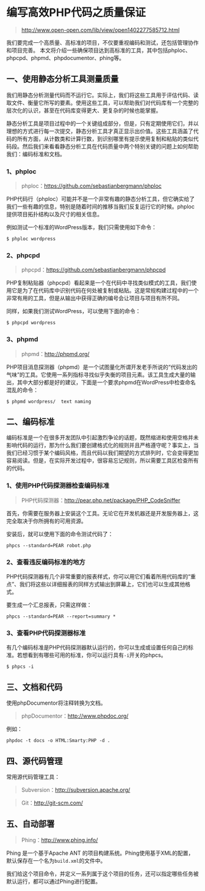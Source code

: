 # 编写高效PHP代码之质量保证

> http://www.open-open.com/lib/view/open1402277585712.html

我们要完成一个高质量、高标准的项目，不仅要重视编码和测试，还包括管理协作和项目完善。 本文将介绍一些确保项目达到高标准的工具，其中包括phploc、phpcpd、phpmd、phpdocumentor、phing等。

## 一、使用静态分析工具测量质量

我们用静态分析测量代码而不运行它。实际上，我们将这些工具用于评估代码、读取文件、衡量它所写的要素。使用这些工具，可以帮助我们对代码库有一个完整的层次化的认识，甚至在代码库变得更大、更复杂的时候也能掌握。

静态分析工具是项目过程中的一个关键组成部分，但是，只有定期使用它们，并以理想的方式进行每一次提交，静态分析工具才真正显示出价值。这些工具涵盖了代码的所有方面，从计数类和计算行数，到识别哪里有提示使用复制和粘贴的类似代码段。然后我们来看看静态分析工具在代码质量中两个特别关键的问题上如何帮助我们：编码标准和文档。

### 1、phploc

> phploc：https://github.com/sebastianbergmann/phploc

PHP代码行（phploc）可能并不是一个非常有趣的静态分析工具，但它确实给了我们一些有趣的信息，特别是随着时间的推移当我们反复运行它的时候。phploc提供项目拓扑结构以及尺寸的相关信息。

例如测试一个标准的WordPress版本，我们只需使用如下命令：

```shell
$ phploc wordpress
```

### 2、phpcpd

> phpcpd：https://github.com/sebastianbergmann/phpcpd

PHP复制粘贴器（phpcpd）看起来是一个在代码中寻找类似模式的工具，我们使用它是为了在代码库中识别代码在何处被复制或粘贴。这是常规构建过程中的一个非常有用的工具，但是从输出中获得正确的编号会让项目与项目有所不同。

同样，如果我们测试WordPress，可以使用下面的命令：

```shell
$ phpcpd wordpress
```

### 3、phpmd

> phpmd：http://phpmd.org/

PHP项目消息探测器（phpmd）是一个试图量化所谓开发老手所说的“代码发出的气味”的工具。它使用一系列指标寻找似乎失衡的项目元素。该工具生成大量的输出，其中大部分都是好的建议，下面是一个要求phpmd在WordPress中检查命名混乱的命令：

```shell
$ phpmd wordpress/  text naming
```

## 二、编码标准

编码标准是一个在很多开发团队中引起激烈争论的话题，既然缩进和使用空格并未影响代码的运行，那为什么我们要创建格式化的规则并且严格遵守呢？事实上，当我们已经习惯于某个编码风格，而且代码以我们期望的方式排列时，它会变得更加容易阅读。但是，在实际开发过程中，很容易忘记规则，所以需要工具区检查所有的代码。

### 1、使用PHP代码探测器检查编码标准

> PHP代码探测器：http://pear.php.net/package/PHP_CodeSniffer

首先，你需要在服务器上安装这个工具。无论它在开发机器还是开发服务器上，这完全取决于你所拥有的可用资源。

安装后，就可以使用下面的命令测试代码了：

```shell
phpcs --standard=PEAR robot.php
```

### 2、查看违反编码标准的地方

PHP代码探测器有几个非常重要的报表样式，你可以用它们看着所用代码库的“重点”、我们将这些以详细报表的同样方式输出到屏幕上，它们也可以生成其他格式。

要生成一个汇总报表，只需这样做：

```shell
phpcs --standard=PEAR --report=summary *
```

### 3、查看PHP代码探测器标准

有几个编码标准是PHP代码探测器默认运行的，你可以生成或设置任何自己的标准。若想看到有哪些可用的标准，你可以运行具有`-i`开关的phpcs。

```shell
$ phpcs -i
```

## 三、文档和代码

使用phpDocumentor将注释转换为文档。

> phpDocumentor：http://www.phpdoc.org/

例如：

```shell
phpdoc -t docs -o HTML:Smarty:PHP -d .
```

## 四、源代码管理

常用源代码管理工具：

> Subversion：http://subversion.apache.org/

> Git：http://git-scm.com/

## 五、自动部署

> Phing：http://www.phing.info/

Phing 是一个基于Apache ANT 的项目构建系统。Phing使用基于XML的配置，默认保存在一个名为`build.xml`的文件中。

我们给这个项目命令，并定义一系列属于这个项目的任务，还可以指定哪些任务被默认运行，都可以通过Phing进行配置。
